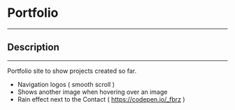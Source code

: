 # Portfolio

---

## Description

---

Portfolio site to show projects created so far.

- Navigation logos ( smooth scroll )
- Shows another image when hovering over an image
- Rain effect next to the Contact ( https://codepen.io/_fbrz )